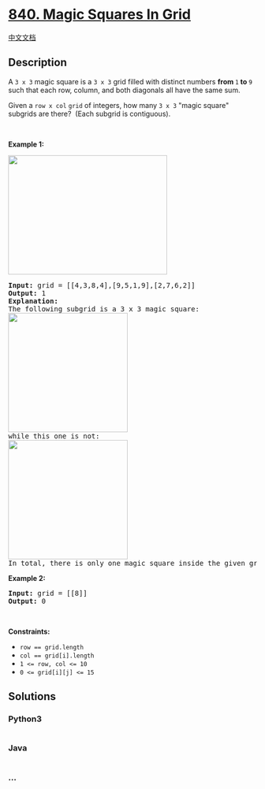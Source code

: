 # [840. Magic Squares In Grid](https://leetcode.com/problems/magic-squares-in-grid)

[中文文档](/solution/0800-0899/0840.Magic%20Squares%20In%20Grid/README.md)

## Description

<p>A <code>3 x 3</code> magic square is a <code>3 x 3</code> grid filled with distinct numbers <strong>from </strong><code>1</code><strong> to </strong><code>9</code> such that each row, column, and both diagonals all have the same sum.</p>

<p>Given a <code>row x col</code>&nbsp;<code>grid</code>&nbsp;of integers, how many <code>3 x 3</code> &quot;magic square&quot; subgrids are there?&nbsp; (Each subgrid is contiguous).</p>

<p>&nbsp;</p>
<p><strong class="example">Example 1:</strong></p>
<img alt="" src="https://fastly.jsdelivr.net/gh/doocs/leetcode@main/solution/0800-0899/0840.Magic%20Squares%20In%20Grid/images/magic_main.jpg" style="width: 322px; height: 242px;" />
<pre>
<strong>Input:</strong> grid = [[4,3,8,4],[9,5,1,9],[2,7,6,2]]
<strong>Output:</strong> 1
<strong>Explanation: </strong>
The following subgrid is a 3 x 3 magic square:
<img alt="" src="https://fastly.jsdelivr.net/gh/doocs/leetcode@main/solution/0800-0899/0840.Magic%20Squares%20In%20Grid/images/magic_valid.jpg" style="width: 242px; height: 242px;" />
while this one is not:
<img alt="" src="https://fastly.jsdelivr.net/gh/doocs/leetcode@main/solution/0800-0899/0840.Magic%20Squares%20In%20Grid/images/magic_invalid.jpg" style="width: 242px; height: 242px;" />
In total, there is only one magic square inside the given grid.
</pre>

<p><strong class="example">Example 2:</strong></p>

<pre>
<strong>Input:</strong> grid = [[8]]
<strong>Output:</strong> 0
</pre>

<p>&nbsp;</p>
<p><strong>Constraints:</strong></p>

<ul>
	<li><code>row == grid.length</code></li>
	<li><code>col == grid[i].length</code></li>
	<li><code>1 &lt;= row, col &lt;= 10</code></li>
	<li><code>0 &lt;= grid[i][j] &lt;= 15</code></li>
</ul>

## Solutions

<!-- tabs:start -->

### **Python3**

```python

```

### **Java**

```java

```

### **...**

```

```

<!-- tabs:end -->
